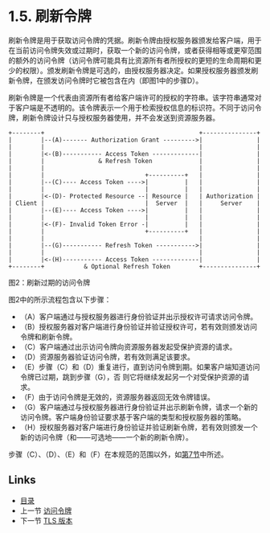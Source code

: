 1.5. 刷新令牌
==================
刷新令牌是用于获取访问令牌的凭据。刷新令牌由授权服务器颁发给客户端，用于在当前访问令牌失效或过期时，获取一个新的访问令牌，或者获得相等或更窄范围的额外的访问令牌（访问令牌可能具有比资源所有者所授权的更短的生命周期和更少的权限）。颁发刷新令牌是可选的，由授权服务器决定。如果授权服务器颁发刷新令牌，在颁发访问令牌时它被包含在内（即图1中的步骤D）。

刷新令牌是一个代表由资源所有者给客户端许可的授权的字符串。该字符串通常对于客户端是不透明的。该令牌表示一个用于检索授权信息的标识符。不同于访问令牌，刷新令牌设计只与授权服务器使用，并不会发送到资源服务器。

    +--------+                                           +---------------+
    |        |--(A)------- Authorization Grant --------->|               |
    |        |                                           |               |
    |        |<-(B)----------- Access Token -------------|               |
    |        |               & Refresh Token             |               |
    |        |                                           |               |
    |        |                            +----------+   |               |
    |        |--(C)---- Access Token ---->|          |   |               |
    |        |                            |          |   |               |
    |        |<-(D)- Protected Resource --| Resource |   | Authorization |
    | Client |                            |  Server  |   |     Server    |
    |        |--(E)---- Access Token ---->|          |   |               |
    |        |                            |          |   |               |
    |        |<-(F)- Invalid Token Error -|          |   |               |
    |        |                            +----------+   |               |
    |        |                                           |               |
    |        |--(G)----------- Refresh Token ----------->|               |
    |        |                                           |               |
    |        |<-(H)----------- Access Token -------------|               |
    +--------+           & Optional Refresh Token        +---------------+

图2：刷新过期的访问令牌

图2中的所示流程包含以下步骤：
- （A）客户端通过与授权服务器进行身份验证并出示授权许可请求访问令牌。
- （B）授权服务器对客户端进行身份验证并验证授权许可，若有效则颁发访问令牌和刷新令牌。
- （C）客户端通过出示访问令牌向资源服务器发起受保护资源的请求。
- （D）资源服务器验证访问令牌，若有效则满足该要求。
- （E）步骤（C）和（D）重复进行，直到访问令牌到期。如果客户端知道访问令牌已过期，跳到步骤（G），否  则它将继续发起另一个对受保护资源的请求。
- （F）由于访问令牌是无效的，资源服务器返回无效令牌错误。
- （G）客户端通过与授权服务器进行身份验证并出示刷新令牌，请求一个新的访问令牌。客户端身份验证要求基于客户端的类型和授权服务器的策略。
- （H）授权服务器对客户端进行身份验证并验证刷新令牌，若有效则颁发一个新的访问令牌（和——可选地——一个新的刷新令牌）。

步骤（C）、（D）、（E）和（F）在本规范的范围以外，如[第7节](../Section07/7.md)中所述。

## Links

* [目录](../SUMMARY.md)
* 上一节 [访问令牌](1.4.md)
* 下一节 [TLS 版本](1.6.md)
